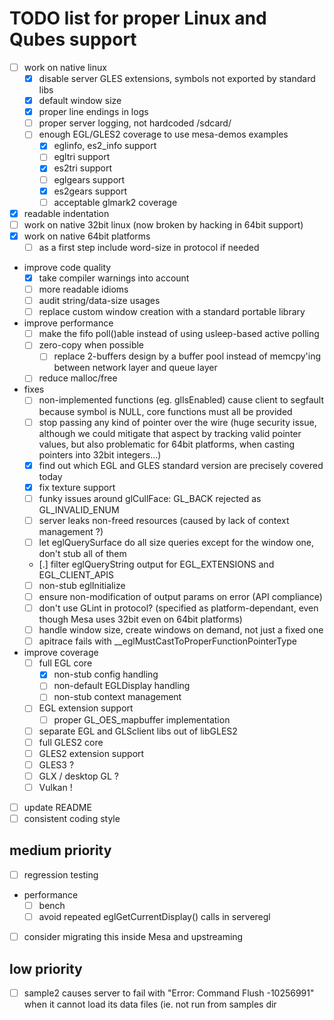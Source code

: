 # TODO list for proper Linux and Qubes support

- [ ] work on native linux
  - [x] disable server GLES extensions, symbols not exported by standard libs
  - [x] default window size
  - [x] proper line endings in logs
  - [ ] proper server logging, not hardcoded /sdcard/
  - [ ] enough EGL/GLES2 coverage to use mesa-demos examples
    - [x] eglinfo, es2_info support
    - [ ] egltri support
    - [x] es2tri support
    - [ ] eglgears support
    - [x] es2gears support
    - [ ] acceptable glmark2 coverage
- [x] readable indentation
- [ ] work on native 32bit linux (now broken by hacking in 64bit support)
- [x] work on native 64bit platforms
  - [ ] as a first step include word-size in protocol if needed
- improve code quality
  - [x] take compiler warnings into account
  - [ ] more readable idioms
  - [ ] audit string/data-size usages
  - [ ] replace custom window creation with a standard portable library
- improve performance
  - [ ] make the fifo poll()able instead of using usleep-based active polling
  - [ ] zero-copy when possible
    - [ ] replace 2-buffers design by a buffer pool instead of memcpy'ing between
          network layer and queue layer
  - [ ] reduce malloc/free
- fixes
  - [ ] non-implemented functions (eg. glIsEnabled) cause client to segfault because
        symbol is NULL, core functions must all be provided
  - [ ] stop passing any kind of pointer over the wire (huge security issue, although
        we could mitigate that aspect by tracking valid pointer values, but also
        problematic for 64bit platforms, when casting pointers into 32bit integers...)
  - [x] find out which EGL and GLES standard version are precisely covered today
  - [x] fix texture support
  - [ ] funky issues around glCullFace: GL_BACK rejected as GL_INVALID_ENUM
  - [ ] server leaks non-freed resources (caused by lack of context management ?)
  - [ ] let eglQuerySurface do all size queries except for the window one, don't stub
        all of them
  - [.] filter eglQueryString output for EGL_EXTENSIONS and EGL_CLIENT_APIS
  - [ ] non-stub eglInitialize
  - [ ] ensure non-modification of output params on error (API compliance)
  - [ ] don't use GLint in protocol? (specified as platform-dependant, even though
        Mesa uses 32bit even on 64bit platforms)
  - [ ] handle window size, create windows on demand, not just a fixed one
  - [ ] apitrace fails with __eglMustCastToProperFunctionPointerType
- improve coverage
  - [ ] full EGL core
    - [x] non-stub config handling
    - [ ] non-default EGLDisplay handling
    - [ ] non-stub context management
  - [ ] EGL extension support
    - [ ] proper GL_OES_mapbuffer implementation
  - [ ] separate EGL and GLSclient libs out of libGLES2
  - [ ] full GLES2 core
  - [ ] GLES2 extension support
  - [ ] GLES3 ?
  - [ ] GLX / desktop GL ?
  - [ ] Vulkan !
- [ ] update README
- [ ] consistent coding style

## medium priority

- [ ] regression testing
- performance
  - [ ] bench
  - [ ] avoid repeated eglGetCurrentDisplay() calls in serveregl
- [ ] consider migrating this inside Mesa and upstreaming

## low priority

- [ ] sample2 causes server to fail with "Error: Command Flush -10256991" when
      it cannot load its data files (ie. not run from samples dir
